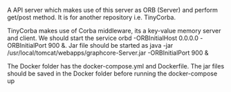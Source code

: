 A API server which makes use of this server as ORB (Server) and perform get/post method. It is for another repository i.e. TinyCorba.

TinyCorba makes use of Corba middleware, its a key-value memory server and client. 
We should start the service orbd -ORBInitialHost 0.0.0.0 -ORBInitialPort 900 &.
Jar file should be started as java  -jar /usr/local/tomcat/webapps/graphcore-Server.jar -ORBInitialPort 900 &

The Docker folder has the docker-compose.yml and Dockerfile. The jar files should be saved in the Docker folder before running the docker-compose up


